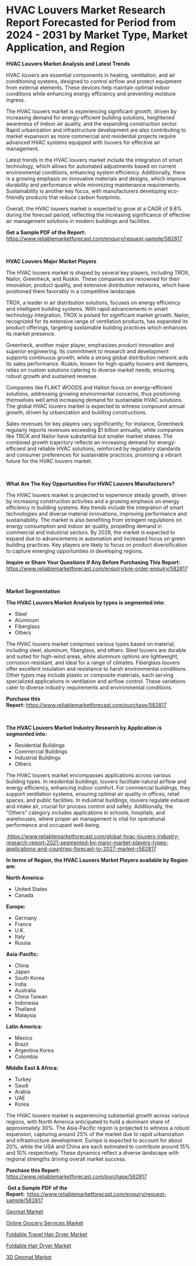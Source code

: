 <p><h1>HVAC Louvers Market Research Report Forecasted for Period from 2024 -  2031 by Market Type, Market Application, and Region</h1></p><p><strong>HVAC Louvers Market Analysis and Latest Trends</strong></p>
<p><p>HVAC louvers are essential components in heating, ventilation, and air conditioning systems, designed to control airflow and protect equipment from external elements. These devices help maintain optimal indoor conditions while enhancing energy efficiency and preventing moisture ingress.</p><p>The HVAC louvers market is experiencing significant growth, driven by increasing demand for energy-efficient building solutions, heightened awareness of indoor air quality, and the expanding construction sector. Rapid urbanization and infrastructure development are also contributing to market expansion as more commercial and residential projects require advanced HVAC systems equipped with louvers for effective air management.</p><p>Latest trends in the HVAC louvers market include the integration of smart technology, which allows for automated adjustments based on current environmental conditions, enhancing system efficiency. Additionally, there is a growing emphasis on innovative materials and designs, which improve durability and performance while minimizing maintenance requirements. Sustainability is another key focus, with manufacturers developing eco-friendly products that reduce carbon footprints.</p><p>Overall, the HVAC louvers market is expected to grow at a CAGR of 9.8% during the forecast period, reflecting the increasing significance of effective air management solutions in modern buildings and facilities.</p></p>
<p><strong>Get a Sample PDF of the Report:&nbsp;</strong> <a href="https://www.reliablemarketforecast.com/enquiry/request-sample/582817?utm_campaign=1874&utm_medium=2&utm_source=Github&utm_content=ia&utm_term=27122024&utm_id=hvac-louvers">https://www.reliablemarketforecast.com/enquiry/request-sample/582817</a></p>
<p>&nbsp;</p>
<p><strong>HVAC Louvers Major Market Players</strong></p>
<p><p>The HVAC louvers market is shaped by several key players, including TROX, Nailor, Greenheck, and Ruskin. These companies are renowned for their innovation, product quality, and extensive distribution networks, which have positioned them favorably in a competitive landscape. </p><p>TROX, a leader in air distribution solutions, focuses on energy efficiency and intelligent building systems. With rapid advancements in smart technology integration, TROX is poised for significant market growth. Nailor, recognized for its extensive range of ventilation products, has expanded its product offerings, targeting sustainable building practices which enhances its market presence.</p><p>Greenheck, another major player, emphasizes product innovation and superior engineering. Its commitment to research and development supports continuous growth, while a strong global distribution network aids its sales performance. Ruskin, known for high-quality louvers and dampers, relies on custom solutions catering to diverse market needs, ensuring robust growth and sustained revenue.</p><p>Companies like FLAKT WOODS and Halton focus on energy-efficient solutions, addressing growing environmental concerns, thus positioning themselves well amid increasing demand for sustainable HVAC solutions. The global HVAC louvers market is expected to witness compound annual growth, driven by urbanization and building constructions.</p><p>Sales revenues for key players vary significantly; for instance, Greenheck regularly reports revenues exceeding $1 billion annually, while companies like TROX and Nailor have substantial but smaller market shares. The combined growth trajectory reflects an increasing demand for energy-efficient and reliable HVAC solutions, reinforced by regulatory standards and consumer preferences for sustainable practices, promising a vibrant future for the HVAC louvers market.</p></p>
<p>&nbsp;</p>
<p><strong>What Are The Key Opportunities For HVAC Louvers Manufacturers?</strong></p>
<p><p>The HVAC louvers market is projected to experience steady growth, driven by increasing construction activities and a growing emphasis on energy efficiency in building systems. Key trends include the integration of smart technologies and diverse material innovations, improving performance and sustainability. The market is also benefiting from stringent regulations on energy consumption and indoor air quality, propelling demand in commercial and industrial sectors. By 2028, the market is expected to expand due to advancements in automation and increased focus on green building practices. Key players are likely to focus on product diversification to capture emerging opportunities in developing regions.</p></p>
<p><strong>Inquire or Share Your Questions If Any Before Purchasing This Report:</strong> <a href="https://www.reliablemarketforecast.com/enquiry/pre-order-enquiry/582817?utm_campaign=1874&utm_medium=2&utm_source=Github&utm_content=ia&utm_term=27122024&utm_id=hvac-louvers">https://www.reliablemarketforecast.com/enquiry/pre-order-enquiry/582817</a></p>
<p>&nbsp;</p>
<p><strong>Market Segmentation</strong></p>
<p><strong>The HVAC Louvers Market Analysis by types is segmented into:</strong></p>
<p><ul><li>Steel</li><li>Aluminum</li><li>Fiberglass</li><li>Others</li></ul></p>
<p><p>The HVAC louvers market comprises various types based on material, including steel, aluminum, fiberglass, and others. Steel louvers are durable and suited for high-wind areas, while aluminum options are lightweight, corrosion-resistant, and ideal for a range of climates. Fiberglass louvers offer excellent insulation and resistance to harsh environmental conditions. Other types may include plastic or composite materials, each serving specialized applications in ventilation and airflow control. These variations cater to diverse industry requirements and environmental conditions.</p></p>
<p><strong>Purchase this Report:&nbsp;</strong><a href="https://www.reliablemarketforecast.com/purchase/582817?utm_campaign=1874&utm_medium=2&utm_source=Github&utm_content=ia&utm_term=27122024&utm_id=hvac-louvers">https://www.reliablemarketforecast.com/purchase/582817</a></p>
<p>&nbsp;</p>
<p><strong>The HVAC Louvers Market Industry Research by Application is segmented into:</strong></p>
<p><ul><li>Residential Buildings</li><li>Commercial Buildings</li><li>Industrial Buildings</li><li>Others</li></ul></p>
<p><p>The HVAC louvers market encompasses applications across various building types. In residential buildings, louvers facilitate natural airflow and energy efficiency, enhancing indoor comfort. For commercial buildings, they support ventilation systems, ensuring optimal air quality in offices, retail spaces, and public facilities. In industrial buildings, louvers regulate exhaust and intake air, crucial for process control and safety. Additionally, the "Others" category includes applications in schools, hospitals, and warehouses, where proper air management is vital for operational performance and occupant well-being.</p></p>
<p><a href="https://www.reliablemarketforecast.com/global-hvac-louvers-industry-research-report-2021-segmented-by-major-market-players-types-applications-and-countries-forecast-to-2027-market-r582817?utm_campaign=1874&utm_medium=2&utm_source=Github&utm_content=ia&utm_term=27122024&utm_id=hvac-louvers">&nbsp;https://www.reliablemarketforecast.com/global-hvac-louvers-industry-research-report-2021-segmented-by-major-market-players-types-applications-and-countries-forecast-to-2027-market-r582817</a></p>
<p><strong>In terms of Region, the HVAC Louvers Market Players available by Region are:</strong></p>
<p>
    <p> <strong> North America: </strong>
        <ul>
            <li>United States</li>
            <li>Canada</li>
        </ul>
        </p> 
    <p> <strong> Europe: </strong>
        <ul>
            <li>Germany</li>
            <li>France</li>
            <li>U.K.</li>
            <li>Italy</li>
            <li>Russia</li>
        </ul>
        </p> 
    <p> <strong> Asia-Pacific: </strong>
        <ul>
            <li>China</li>
            <li>Japan</li>
            <li>South Korea</li>
            <li>India</li>
            <li>Australia</li>
            <li>China Taiwan</li>
            <li>Indonesia</li>
            <li>Thailand</li>
            <li>Malaysia</li>
        </ul>
        </p> 
    <p> <strong> Latin America: </strong>
        <ul>
            <li>Mexico</li>
            <li>Brazil</li>
            <li>Argentina Korea</li>
            <li>Colombia</li>
        </ul>
        </p> 
    <p> <strong> Middle East & Africa: </strong>
        <ul>
            <li>Turkey</li>
            <li>Saudi</li>
            <li>Arabia</li>
            <li>UAE</li>
            <li>Korea</li>
        </ul>
    </p>
    </p>
<p><p>The HVAC louvers market is experiencing substantial growth across various regions, with North America anticipated to hold a dominant share of approximately 30%. The Asia-Pacific region is projected to witness a robust expansion, capturing around 25% of the market due to rapid urbanization and infrastructure development. Europe is expected to account for about 20%, while the USA and China are each estimated to contribute around 15% and 10% respectively. These dynamics reflect a diverse landscape with regional strengths driving overall market success.</p></p>
<p><strong>Purchase this Report: </strong><a href="https://www.reliablemarketforecast.com/purchase/582817?utm_campaign=1874&utm_medium=2&utm_source=Github&utm_content=ia&utm_term=27122024&utm_id=hvac-louvers">https://www.reliablemarketforecast.com/purchase/582817</a></p>
<p>&nbsp;<strong>Get a Sample PDF of the Report:&nbsp;&nbsp;</strong><a href="https://www.reliablemarketforecast.com/enquiry/request-sample/582817?utm_campaign=1874&utm_medium=2&utm_source=Github&utm_content=ia&utm_term=27122024&utm_id=hvac-louvers">https://www.reliablemarketforecast.com/enquiry/request-sample/582817</a></p>
<p><strong></strong></p>
<p><p><a href="https://www.linkedin.com/pulse/geomat-market-global-trends-forecast-2024-2031-insight-burst-otgme?utm_campaign=1874&utm_medium=2&utm_source=Github&utm_content=ia&utm_term=27122024&utm_id=hvac-louvers">Geomat Market</a></p><p><a href="https://github.com/ChiragRP21/Market-Research-Report-List-6/blob/main/online-grocery-services-market.md?utm_campaign=1874&utm_medium=2&utm_source=Github&utm_content=ia&utm_term=27122024&utm_id=hvac-louvers">Online Grocery Services Market</a></p><p><a href="https://www.linkedin.com/pulse/f-my-mkt-intel-xkfif?utm_campaign=1874&utm_medium=2&utm_source=Github&utm_content=ia&utm_term=27122024&utm_id=hvac-louvers">Foldable Travel Hair Dryer Market</a></p><p><a href="https://www.linkedin.com/pulse/f-my-mkt-intel-xkfif?utm_campaign=1874&utm_medium=2&utm_source=Github&utm_content=ia&utm_term=27122024&utm_id=hvac-louvers">Foldable Hair Dryer Market</a></p><p><a href="https://www.linkedin.com/pulse/3d-geomat-market-overview-size-value-predicted-cagr-77-from-qgree?utm_campaign=1874&utm_medium=2&utm_source=Github&utm_content=ia&utm_term=27122024&utm_id=hvac-louvers">3D Geomat Market</a></p></p>